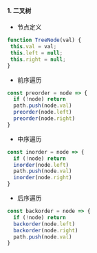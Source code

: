 #### 1. 二叉树
- 节点定义
```js
function TreeNode(val) {
 this.val = val;
 this.left = null;
 this.right = null;
}
```

- 前序遍历
```js
const preorder = node => {
  if (!node) return
  path.push(node.val)
  preorder(node.left)
  preorder(node.right)
}
```

- 中序遍历
```js
const inorder = node => {
  if (!node) return
  inorder(node.left)
  path.push(node.val)
  inorder(node.right)
}
```

- 后序遍历
```js
const backorder = node => {
  if (!node) return
  backorder(node.left)
  backorder(node.right)
  path.push(node.val)
}
```